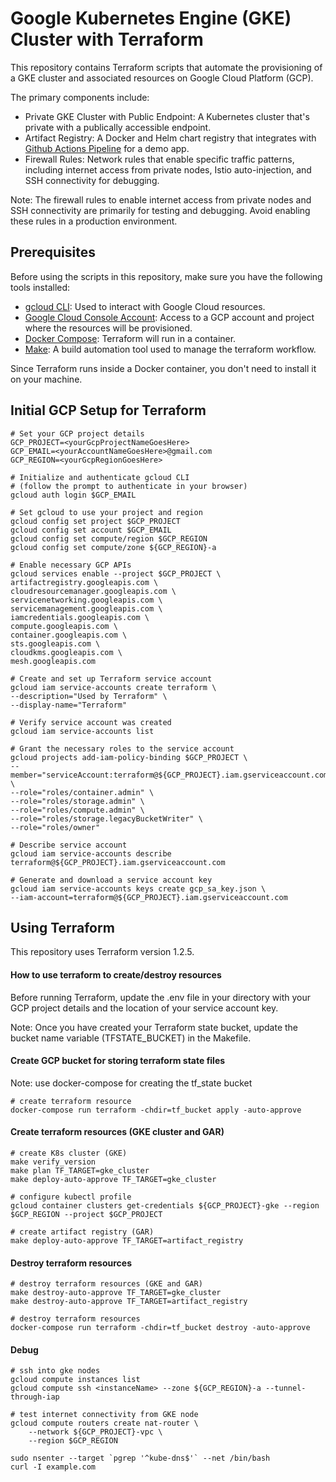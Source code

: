 # Google Kubernetes Engine (GKE) Cluster with Terraform

This repository contains Terraform scripts that automate the provisioning of a GKE cluster and associated resources on Google Cloud Platform (GCP).

The primary components include:
* Private GKE Cluster with Public Endpoint: A Kubernetes cluster that's private with a publically accessible endpoint.
* Artifact Registry: A Docker and Helm chart registry that integrates with [Github Actions Pipeline](https://github.com/andreistefanciprian/go-demo-app) for a demo app.
* Firewall Rules: Network rules that enable specific traffic patterns, including internet access from private nodes, Istio auto-injection, and SSH connectivity for debugging.

Note: The firewall rules to enable internet access from private nodes and SSH connectivity are primarily for testing and debugging. Avoid enabling these rules in a production environment.

## Prerequisites

Before using the scripts in this repository, make sure you have the following tools installed:

* [gcloud CLI](https://cloud.google.com/sdk/docs/install): Used to interact with Google Cloud resources.
* [Google Cloud Console Account](https://console.cloud.google.com/): Access to a GCP account and project where the resources will be provisioned.
* [Docker Compose](https://docs.docker.com/compose/install/other/): Terraform will run in a container.
* [Make](https://formulae.brew.sh/formula/make): A build automation tool used to manage the terraform workflow.

Since Terraform runs inside a Docker container, you don't need to install it on your machine.

## Initial GCP Setup for Terraform

```
# Set your GCP project details
GCP_PROJECT=<yourGcpProjectNameGoesHere>
GCP_EMAIL=<yourAccountNameGoesHere>@gmail.com
GCP_REGION=<yourGcpRegionGoesHere>

# Initialize and authenticate gcloud CLI
# (follow the prompt to authenticate in your browser)
gcloud auth login $GCP_EMAIL

# Set gcloud to use your project and region
gcloud config set project $GCP_PROJECT
gcloud config set account $GCP_EMAIL
gcloud config set compute/region $GCP_REGION
gcloud config set compute/zone ${GCP_REGION}-a

# Enable necessary GCP APIs
gcloud services enable --project $GCP_PROJECT \
artifactregistry.googleapis.com \
cloudresourcemanager.googleapis.com \
servicenetworking.googleapis.com \
servicemanagement.googleapis.com \
iamcredentials.googleapis.com \
compute.googleapis.com \
container.googleapis.com \
sts.googleapis.com \
cloudkms.googleapis.com \
mesh.googleapis.com

# Create and set up Terraform service account
gcloud iam service-accounts create terraform \
--description="Used by Terraform" \
--display-name="Terraform"

# Verify service account was created
gcloud iam service-accounts list

# Grant the necessary roles to the service account
gcloud projects add-iam-policy-binding $GCP_PROJECT \
--member="serviceAccount:terraform@${GCP_PROJECT}.iam.gserviceaccount.com" \
--role="roles/container.admin" \
--role="roles/storage.admin" \
--role="roles/compute.admin" \
--role="roles/storage.legacyBucketWriter" \
--role="roles/owner"

# Describe service account
gcloud iam service-accounts describe terraform@${GCP_PROJECT}.iam.gserviceaccount.com

# Generate and download a service account key
gcloud iam service-accounts keys create gcp_sa_key.json \
--iam-account=terraform@${GCP_PROJECT}.iam.gserviceaccount.com
```

## Using Terraform

This repository uses Terraform version 1.2.5.

#### How to use terraform to create/destroy resources

Before running Terraform, update the .env file in your directory with your GCP project details and the location of your service account key.

Note: Once you have created your Terraform state bucket, update the bucket name variable (TFSTATE_BUCKET) in the Makefile.

#### Create GCP bucket for storing terraform state files

Note: use docker-compose for creating the tf_state bucket
```
# create terraform resource
docker-compose run terraform -chdir=tf_bucket apply -auto-approve
```

#### Create terraform resources (GKE cluster and GAR)

```
# create K8s cluster (GKE)
make verify_version
make plan TF_TARGET=gke_cluster
make deploy-auto-approve TF_TARGET=gke_cluster

# configure kubectl profile
gcloud container clusters get-credentials ${GCP_PROJECT}-gke --region $GCP_REGION --project $GCP_PROJECT

# create artifact registry (GAR)
make deploy-auto-approve TF_TARGET=artifact_registry
```

#### Destroy terraform resources

```
# destroy terraform resources (GKE and GAR)
make destroy-auto-approve TF_TARGET=gke_cluster
make destroy-auto-approve TF_TARGET=artifact_registry

# destroy terraform resources
docker-compose run terraform -chdir=tf_bucket destroy -auto-approve
```

#### Debug

```
# ssh into gke nodes
gcloud compute instances list
gcloud compute ssh <instanceName> --zone ${GCP_REGION}-a --tunnel-through-iap

# test internet connectivity from GKE node
gcloud compute routers create nat-router \
    --network ${GCP_PROJECT}-vpc \
    --region $GCP_REGION

sudo nsenter --target `pgrep '^kube-dns$'` --net /bin/bash
curl -I example.com
```